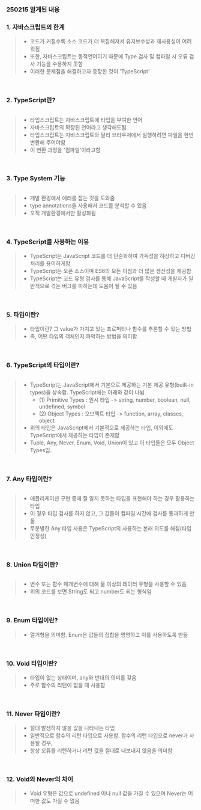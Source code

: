 ### 250215 알게된 내용 

### 1. 자바스크립트의 한계 
> - 코드가 커질수록 소스 코드가 더 복잡해져서 유지보수성과 재사용성이 어려워짐
> - 또한, 자바스크립트는 동적언어이기 때문에 Type 검사 및 컴파일 시 오류 검사 기능을 수용하지 못함
> - 이러한 문제점을 해결하고자 등장한 것이  'TypeScript'

<br>

### 2. TypeScript란? 

<img href='./image/타입스크립트.png'>

> - 타입스크립트는 자바스크립트에 타입을 부여한 언어
> - 자바스크립트의 확장된 언어라고 생각해도됨
> - 타입스크립트는 자바스크립트와 달리 브라우저에서 실행하려면 파일을 한번 변환해 주어야함
> - 이 변환 과정을 '컴파일'이라고함 

<br>

### 3. Type System 기능

<img href='./image/타입시스템.png'>

> - 개발 환경에서 에러를 잡는 것을 도와줌
> - type annotations을 사용해서 코드를 분석할 수 있음
> - 오직 개발환경에서만 활성화됨

<br>


### 4. TypeScript를 사용하는 이유
> - TypeScript는 JavaScript 코드를 더 단순화하여 가독성을 햐상하고 디버깅 처리를 용이하게함
> - TypeScript는 오픈 소스이며 ES6의 모든 이점과 더 많은 생산성을 제공함
> - TypeScript는 코드 유형 검사를 통해 JavaScript를 작성할 때 개발자가 일반적으로 겪는 버그를 피하는데 도움이 될 수 있음 

<br>

### 5. 타입이란?
> - 타입이란? 그 value가 가지고 있는 프로퍼티나 함수를 추론할 수 있는 방법
> - 즉, 어떤 타입의 객체인지 파악하는 방법을 의미함 

<br>

### 6. TypeScript의 타입이란?

<img href='./image/타입스크립트타입계층도.png'>

> - TypeScript는 JavaScript에서 기본으로 제공하는 기본 제공 유형(built-in types)을 상속함. TypeScript에는 아래와 같이 나뉨
>   - (1) Primitive Types : 원시 타입 -> string, number, boolean, null, undefined, symbol
>   - (2) Object Types : 오브젝트 타입 -> function, array, classes, object
> - 위의 타입은 JavaScript에서 기본적으로 제공하는 타입, 이외에도 TypeScript에서 제공하는 타입이 존재함
> - Tuple, Any, Never, Enum, Void, Union이 있고 이 타입들은 모두 Object Types임.


<br>

### 7. Any 타입이란?

<img href='./image/any타입예시.png'>

> - 애플리케이션 구현 중에 잘 알지 못하는 타입을 표현해야 하는 경우 활용하는 타입
> - 이 경우 타입 검사를 하지 않고, 그 값들이 컴파일 시간에 검사를 통과하게 만듦
> - 무분별한 Any 타입 사용은 TypeScript의 사용하는 본래 의도를 해침(타입 안정성)

<br>

### 8. Union 타입이란?

<img href='./image/union타입예시.png'>

> - 변수 또는 함수 매개변수에 대해 둘 이상의 데이터 유형을 사용할 수 있음 
> - 위의 코드를 보면 String도 되고 number도 되는 형식임 

<br>

### 9. Enum 타입이란?

> - 열거형을 의미함. Enum은 값들의 집합을 명명하고 이를 사용하도록 만듦

<br>


### 10. Void 타입이란? 

> - 타입이 없는 상태이며, any와 반대의 의미를 갖음
> - 주로 함수의 리턴이 없을 때 사용함 

<br>

### 11. Never 타입이란?

> - 절대 발생하지 않을 값을 나타내는 타입
> - 일반적으로 함수의 리턴 타입으로 사용함. 함수의 리턴 타입으로 never가 사용될 경우, 
> - 항상 오류를 리턴하거나 리턴 값을 절대로 내보내지 않음을 의미함

<br>

### 12. Void와 Never의 차이
> - Void 유형은 값으로 undefined 이나 null 값을 가질 수 있으며 Never는 어떠한 값도 가질 수 없음 

